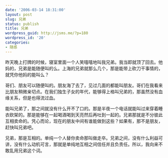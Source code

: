 ```yaml
---
date: '2006-03-14 18:31:00'
layout: post
slug: 兄弟
status: publish
title: 兄弟
wordpress_guid: http://jsms.me/?p=180
wordpress_id: '20'
categories:
- 随感
---
```


昨天晚上打牌的时候，寝室里面一个人笑嘻嘻地叫我兄弟。我当即就顶了回去。他妈的，兄弟是能随便叫的么。上海的兄弟就那么几个，那是能带上砍刀干事情的，就凭你他妈的能叫么？


哥们、朋友可以随便叫的。朋友海了去了，见过几面的都能叫朋友。哥们在我看来比朋友稍微亲切点。在我们独生子女的年代，能够得上格叫兄弟的，那虽然没有血缘关系，但是也得流过血。


能叫兄弟了，那之间就没有什么开不了口的。那是半夜一个电话就能叫过来穿着睡衣砍架的。那是能够在一起喝酒喝到天亮然后再吐到一起的。兄弟那就是不分彼此互相卖命的。凭心而论，现在的朋友中间有谁能做到这些？如果有，那不是朋友，赶快叫兄弟吧。


兄弟，那是互相的。单纯一个人替你卖命那叫做走卒。兄弟之间，没有什么利益可讲，没有什么动机可言，那就是单纯地互相之间信任并且负责任。所以，我向来不敢乱用兄弟这个词。
